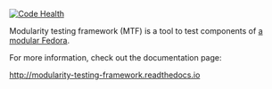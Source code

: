 [![Code Health](https://landscape.io/github/fedora-modularity/meta-test-family/master/landscape.svg?style=flat)](https://landscape.io/github/fedora-modularity/meta-test-family/master)

Modularity testing framework (MTF) is a tool to test components of [a modular Fedora](https://docs.pagure.org/modularity/).

For more information, check out the documentation page:

http://modularity-testing-framework.readthedocs.io

